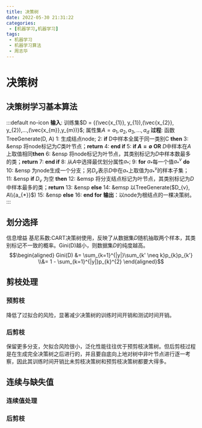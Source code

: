 ```yaml
---
title: 决策树
date: 2022-05-30 21:31:22
categories:
 - [机器学习,机器学习]
tags: 
 - 机器学习
 - 机器学习算法
 - 周志华
---
```


# 决策树

## 决策树学习基本算法

:::default no-icon
**输入**: 训练集$D = {(\vec{x_{1}}, y_{1}),(\vec{x_{2}}, y_{2}),...,(\vec{x_{m}},y_{m})}$;
      属性集$A = {a_{1},a_{2},a_{3},...,a_{d}}$
**过程**: 函数TreeGenerate(D, A)
1: 生成结点node;
2: **if** D中样本全属于同一类别C **then**
3: &ensp 将node标记为*C*类叶节点；**return**
4: **end if**
5: **if $A = \emptyset$ OR** *D*中样本在*A*上取值相同**then**
6: &ensp 将node标记为叶节点，其类别标记为*D*中样本数最多的类；**return**
7: **end if**
8: 从*A*中选择最优划分属性$a_{*};$
9: **for** $a_{*}$每一个值$a_{*}^{v}$ **do**
10: &ensp 为node生成一个分支；另$D_{v}$表示$D$中在$a_{*}$上取值为$a_{*}^{v}$的样本子集；
11: &ensp **if** $D_{v}$ 为空 **then**
12: &emsp 将分支结点标记为叶节点，其类别标记为$D$中样本最多的类；**return**
13: &ensp **else**
14: &emsp 以TreeGenerate($D_{v}, A\\{a_{*}}$)
15: &ensp **else**
16: **end for**
**输出**：以node为根结点的一棵决策树。
:::

## 划分选择

信息增益
基尼系数:CART决策树使用，反映了从数据集$D$随机抽取两个样本，其类别标记不一致的概率。Gini(D)越小，则数据集$D$的纯度越高。
$$\begin{aligned}
Gini(D) &= \sum_{k=1}^{|y|}\sum_{k' \neq k}p_{k}p_{k'} \\&= 1 - \sum_{k=1}^{|y|}p_{k}^{2}
\end{aligned}$$

## 剪枝处理

### 预剪枝
降低了过拟合的风险，显著减少决策树的训练时间开销和测试时间开销。

### 后剪枝
保留更多分支，欠拟合风险很小，泛化性能往往优于预剪枝决策树。但后剪枝过程是在生成完全决策树之后进行的，并且要自底向上地对树中非叶节点进行逐一考察，因此其训练时间开销比未剪枝决策树和预剪枝决策树都要大得多。

## 连续与缺失值

### 连续值处理

### 后剪枝

